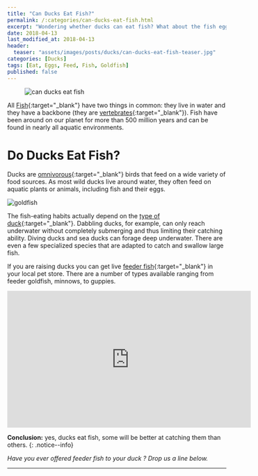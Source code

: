 ```yaml
---
title: "Can Ducks Eat Fish?"
permalink: /:categories/can-ducks-eat-fish.html
excerpt: "Wondering whether ducks can eat fish? What about the fish eggs? Find out if feeding fish is healthy for a duck."
date: 2018-04-13
last_modified_at: 2018-04-13
header:
  teaser: "assets/images/posts/ducks/can-ducks-eat-fish-teaser.jpg"
categories: [Ducks]
tags: [Eat, Eggs, Feed, Fish, Goldfish]
published: false
---
```


<figure>
  <img src="{{ site.url }}/assets/images/posts/ducks/can-ducks-eat-fish.jpg" alt="can ducks eat fish" class="title-banner">
</figure>

All [Fish](https://www.nationalgeographic.com/animals/fish/){:target="_blank"} have two things in common: they live in water and they have a backbone (they are [vertebrates](https://en.wikipedia.org/wiki/Vertebrate){:target="_blank"}). Fish have been around on our planet for more than 500 million years and can be found in nearly all aquatic environments.

# Do Ducks Eat Fish?

Ducks are [omnivorous](https://en.wikipedia.org/wiki/Omnivore){:target="_blank"} birds that feed on a wide variety of food sources. As most wild ducks live around water, they often feed on aquatic plants or animals, including fish and their eggs.

<img src="{{ site.url }}/assets/images/posts/food/goldfish.jpg" alt="goldfish" class="align-right">

The fish-eating habits actually depend on the [type of duck](https://en.wikipedia.org/wiki/Duck#Feeding){:target="_blank"}. Dabbling ducks, for example, can only reach underwater without completely submerging and thus limiting their catching ability. Diving ducks and sea ducks can forage deep underwater. There are even a few specialized species that are adapted to catch and swallow large fish.

If you are raising ducks you can get live [feeder fish](https://en.wikipedia.org/wiki/Feeder_fish){:target="_blank"} in your local pet store. There are a number of types available ranging from feeder goldfish, minnows, to guppies.

<iframe width="560" height="315" src="https://www.youtube.com/embed/xgGPUSU3NoI" frameborder="0"></iframe>

**Conclusion:** yes, ducks eat fish, some will be better at catching them than others.
{: .notice--info}

_Have you ever offered feeder fish to your duck ? Drop us a line below._

---
